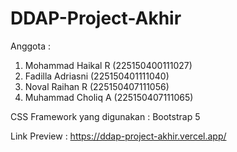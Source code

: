 # DDAP-Project-Akhir

Anggota : 
1. Mohammad Haikal R (225150400111027)
2. Fadilla Adriasni  (225150401111040)
3. Noval Raihan R    (225150407111056)
4. Muhammad Choliq A (225150407111065)

CSS Framework yang digunakan : Bootstrap 5

Link Preview : https://ddap-project-akhir.vercel.app/